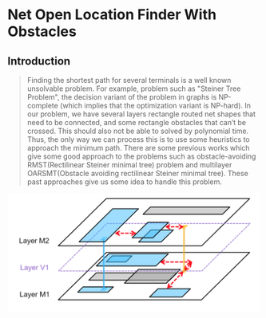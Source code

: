 # Net Open Location Finder With Obstacles

Introduction
-------------

> Finding the shortest path for several terminals is a well known unsolvable problem. For example, problem such as "Steiner Tree Problem", the decision variant of the problem in graphs is NP-complete (which implies that the optimization variant is NP-hard). In our problem, we have several layers rectangle routed net shapes that need to be connected, and some rectangle obstacles that can’t be crossed. This should also not be able to solved by polynomial time. Thus, the only way we can process this is to use some heuristics to approach the minimum path. There are some previous works which give some good approach to the problems such as obstacle-avoiding RMST(Rectilinear Steiner minimal tree) problem and multilayer OARSMT(Obstacle avoiding rectilinear Steiner minimal tree). These past approaches give us some idea to handle this problem.

![image](https://github.com/muachilin/Net-Open-Location-Finder-With-Obstacles/blob/master/problem_example.png)
